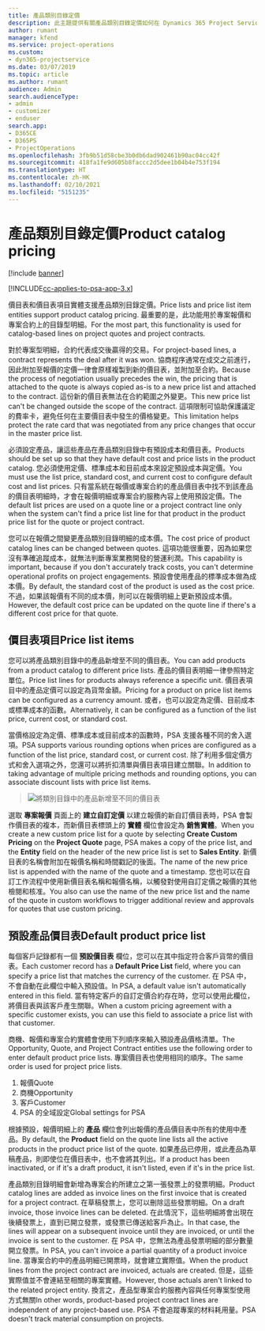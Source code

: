 ```yaml
---
title: 產品類別目錄定價
description: 此主題提供有關產品類別目錄定價如何在 Dynamics 365 Project Service Automation (PSA) 中運作的資訊。
author: rumant
manager: kfend
ms.service: project-operations
ms.custom:
- dyn365-projectservice
ms.date: 03/07/2019
ms.topic: article
ms.author: rumant
audience: Admin
search.audienceType:
- admin
- customizer
- enduser
search.app:
- D365CE
- D365PS
- ProjectOperations
ms.openlocfilehash: 3fb9b51d58cbe3b0db6dad902461b90ac04cc42f
ms.sourcegitcommit: 418fa1fe9d605b8faccc2d5dee1b04b4e753f194
ms.translationtype: HT
ms.contentlocale: zh-HK
ms.lasthandoff: 02/10/2021
ms.locfileid: "5151235"
---
```

# <a name="product-catalog-pricing"></a><span data-ttu-id="80496-103">產品類別目錄定價</span><span class="sxs-lookup"><span data-stu-id="80496-103">Product catalog pricing</span></span> 

[!include [banner](../includes/psa-now-project-operations.md)]

[!INCLUDE[cc-applies-to-psa-app-3.x](../includes/cc-applies-to-psa-app-3x.md)]


<span data-ttu-id="80496-104">價目表和價目表項目實體支援產品類別目錄定價。</span><span class="sxs-lookup"><span data-stu-id="80496-104">Price lists and price list item entities support product catalog pricing.</span></span> <span data-ttu-id="80496-105">最重要的是，此功能用於專案報價和專案合約上的目錄型明細。</span><span class="sxs-lookup"><span data-stu-id="80496-105">For the most part, this functionality is used for catalog-based lines on project quotes and project contracts.</span></span>

<span data-ttu-id="80496-106">對於專案型明細，合約代表成交後贏得的交易。</span><span class="sxs-lookup"><span data-stu-id="80496-106">For project-based lines, a contract represents the deal after it was won.</span></span> <span data-ttu-id="80496-107">協商程序通常在成交之前進行，因此附加至報價的定價一律會原樣複製到新的價目表，並附加至合約。</span><span class="sxs-lookup"><span data-stu-id="80496-107">Because the process of negotiation usually precedes the win, the pricing that is attached to the quote is always copied as-is to a new price list and attached to the contract.</span></span> <span data-ttu-id="80496-108">這份新的價目表無法在合約範圍之外變更。</span><span class="sxs-lookup"><span data-stu-id="80496-108">This new price list can't be changed outside the scope of the contract.</span></span> <span data-ttu-id="80496-109">這項限制可協助保護議定的費率卡，避免任何在主要價目表中發生的價格變更。</span><span class="sxs-lookup"><span data-stu-id="80496-109">This limitation helps protect the rate card that was negotiated from any price changes that occur in the master price list.</span></span>

<span data-ttu-id="80496-110">必須設定產品，讓這些產品在產品類別目錄中有預設成本和價目表。</span><span class="sxs-lookup"><span data-stu-id="80496-110">Products should be set up so that they have default cost and price lists in the product catalog.</span></span> <span data-ttu-id="80496-111">您必須使用定價、標準成本和目前成本來設定預設成本與定價。</span><span class="sxs-lookup"><span data-stu-id="80496-111">You must use the list price, standard cost, and current cost to configure default cost and list prices.</span></span> <span data-ttu-id="80496-112">只有當系統在報價或專案合約的產品價目表中找不到該產品的價目表明細時，才會在報價明細或專案合約服務內容上使用預設定價。</span><span class="sxs-lookup"><span data-stu-id="80496-112">The default list prices are used on a quote line or a project contract line only when the system can't find a price list line for that product in the product price list for the quote or project contract.</span></span>

<span data-ttu-id="80496-113">您可以在報價之間變更產品類別目錄明細的成本價。</span><span class="sxs-lookup"><span data-stu-id="80496-113">The cost price of product catalog lines can be changed between quotes.</span></span> <span data-ttu-id="80496-114">這項功能很重要，因為如果您沒有準確追蹤成本，就無法判斷專案業務開發的營運利潤。</span><span class="sxs-lookup"><span data-stu-id="80496-114">This capability is important, because if you don't accurately track costs, you can't determine operational profits on project engagements.</span></span> <span data-ttu-id="80496-115">預設會使用產品的標準成本做為成本價。</span><span class="sxs-lookup"><span data-stu-id="80496-115">By default, the standard cost of the product is used as the cost price.</span></span> <span data-ttu-id="80496-116">不過，如果該報價有不同的成本價，則可以在報價明細上更新預設成本價。</span><span class="sxs-lookup"><span data-stu-id="80496-116">However, the default cost price can be updated on the quote line if there's a different cost price for that quote.</span></span>

## <a name="price-list-items"></a><span data-ttu-id="80496-117">價目表項目</span><span class="sxs-lookup"><span data-stu-id="80496-117">Price list items</span></span>

<span data-ttu-id="80496-118">您可以將產品類別目錄中的產品新增至不同的價目表。</span><span class="sxs-lookup"><span data-stu-id="80496-118">You can add products from a product catalog to different price lists.</span></span> <span data-ttu-id="80496-119">產品的價目表明細一律參照特定單位。</span><span class="sxs-lookup"><span data-stu-id="80496-119">Price list lines for products always reference a specific unit.</span></span> <span data-ttu-id="80496-120">價目表項目中的產品定價可以設定為貨幣金額。</span><span class="sxs-lookup"><span data-stu-id="80496-120">Pricing for a product on price list items can be configured as a currency amount.</span></span> <span data-ttu-id="80496-121">或者，也可以設定為定價、目前成本或標準成本的函數。</span><span class="sxs-lookup"><span data-stu-id="80496-121">Alternatively, it can be configured as a function of the list price, current cost, or standard cost.</span></span>

<span data-ttu-id="80496-122">當價格設定為定價、標準成本或目前成本的函數時，PSA 支援各種不同的舍入選項。</span><span class="sxs-lookup"><span data-stu-id="80496-122">PSA supports various rounding options when prices are configured as a function of the list price, standard cost, or current cost.</span></span> <span data-ttu-id="80496-123">除了利用多個定價方式和舍入選項之外，您還可以將折扣清單與價目表項目建立關聯。</span><span class="sxs-lookup"><span data-stu-id="80496-123">In addition to taking advantage of multiple pricing methods and rounding options, you can associate discount lists with price list items.</span></span> 

> ![將類別目錄中的產品新增至不同的價目表](media/basic-guide-16.png)

<span data-ttu-id="80496-125">選取 **專案報價** 頁面上的 **建立自訂定價** 以建立報價的新自訂價目表時，PSA 會製作價目表的複本，而新價目表標頭上的 **實體** 欄位會設定為 **銷售實體**。</span><span class="sxs-lookup"><span data-stu-id="80496-125">When you create a new custom price list for a quote by selecting **Create Custom Pricing** on the **Project Quote** page, PSA makes a copy of the price list, and the **Entity** field on the header of the new price list is set to **Sales Entity**.</span></span> <span data-ttu-id="80496-126">新價目表的名稱會附加在報價名稱和時間戳記的後面。</span><span class="sxs-lookup"><span data-stu-id="80496-126">The name of the new price list is appended with the name of the quote and a timestamp.</span></span> <span data-ttu-id="80496-127">您也可以在自訂工作流程中使用新價目表名稱和報價名稱，以觸發對使用自訂定價之報價的其他檢閱和核准。</span><span class="sxs-lookup"><span data-stu-id="80496-127">You also can use the name of the new price list and the name of the quote in custom workflows to trigger additional review and approvals for quotes that use custom pricing.</span></span>

 
## <a name="default-product-price-list"></a><span data-ttu-id="80496-128">預設產品價目表</span><span class="sxs-lookup"><span data-stu-id="80496-128">Default product price list</span></span>
<span data-ttu-id="80496-129">每個客戶記錄都有一個 **預設價目表** 欄位，您可以在其中指定符合客戶貨幣的價目表。</span><span class="sxs-lookup"><span data-stu-id="80496-129">Each customer record has a **Default Price List** field, where you can specify a price list that matches the currency of the customer.</span></span> <span data-ttu-id="80496-130">在 PSA 中，不會自動在此欄位中輸入預設值。</span><span class="sxs-lookup"><span data-stu-id="80496-130">In PSA, a default value isn't automatically entered in this field.</span></span> <span data-ttu-id="80496-131">當有特定客戶的自訂定價合約存在時，您可以使用此欄位，將價目表與該客戶產生關聯。</span><span class="sxs-lookup"><span data-stu-id="80496-131">When a custom pricing agreement with a specific customer exists, you can use this field to associate a price list with that customer.</span></span>

<span data-ttu-id="80496-132">商機、報價和專案合約實體會使用下列順序來輸入預設產品價格清單。</span><span class="sxs-lookup"><span data-stu-id="80496-132">The Opportunity, Quote, and Project Contract entities use the following order to enter default product price lists.</span></span> <span data-ttu-id="80496-133">專案價目表也使用相同的順序。</span><span class="sxs-lookup"><span data-stu-id="80496-133">The same order is used for project price lists.</span></span>

1.  <span data-ttu-id="80496-134">報價</span><span class="sxs-lookup"><span data-stu-id="80496-134">Quote</span></span>
2.  <span data-ttu-id="80496-135">商機</span><span class="sxs-lookup"><span data-stu-id="80496-135">Opportunity</span></span>
3.  <span data-ttu-id="80496-136">客戶</span><span class="sxs-lookup"><span data-stu-id="80496-136">Customer</span></span>
4.  <span data-ttu-id="80496-137">PSA 的全域設定</span><span class="sxs-lookup"><span data-stu-id="80496-137">Global settings for PSA</span></span>

<span data-ttu-id="80496-138">根據預設，報價明細上的 **產品** 欄位會列出報價的產品價目表中所有的使用中產品。</span><span class="sxs-lookup"><span data-stu-id="80496-138">By default, the **Product** field on the quote line lists all the active products in the product price list of the quote.</span></span> <span data-ttu-id="80496-139">如果產品已停用，或此產品為草稿產品，則即使位在價目表中，也不會將其列出。</span><span class="sxs-lookup"><span data-stu-id="80496-139">If a product has been inactivated, or if it's a draft product, it isn't listed, even if it's in the price list.</span></span> 

<span data-ttu-id="80496-140">產品類別目錄明細會新增為專案合約所建立之第一張發票上的發票明細。</span><span class="sxs-lookup"><span data-stu-id="80496-140">Product catalog lines are added as invoice lines on the first invoice that is created for a project contract.</span></span> <span data-ttu-id="80496-141">在草稿發票上，您可以刪除這些發票明細。</span><span class="sxs-lookup"><span data-stu-id="80496-141">On a draft invoice, those invoice lines can be deleted.</span></span> <span data-ttu-id="80496-142">在此情況下，這些明細將會出現在後續發票上，直到已開立發票，或發票已傳送給客戶為止。</span><span class="sxs-lookup"><span data-stu-id="80496-142">In that case, the lines will appear on a subsequent invoice until they are invoiced, or until the invoice is sent to the customer.</span></span> <span data-ttu-id="80496-143">在 PSA 中，您無法為產品發票明細的部分數量開立發票。</span><span class="sxs-lookup"><span data-stu-id="80496-143">In PSA, you can't invoice a partial quantity of a product invoice line.</span></span> <span data-ttu-id="80496-144">當專案合約中的產品明細已開票時，就會建立實際值。</span><span class="sxs-lookup"><span data-stu-id="80496-144">When the product lines from the project contract are invoiced, actuals are created.</span></span> <span data-ttu-id="80496-145">但是，這些實際值並不會連結至相關的專案實體。</span><span class="sxs-lookup"><span data-stu-id="80496-145">However, those actuals aren't linked to the related project entity.</span></span> <span data-ttu-id="80496-146">換言之，產品型專案合約服務內容與任何專案型使用方式無關</span><span class="sxs-lookup"><span data-stu-id="80496-146">In other words, product-based project contract lines are independent of any project-based use.</span></span> <span data-ttu-id="80496-147">PSA 不會追蹤專案的材料耗用量。</span><span class="sxs-lookup"><span data-stu-id="80496-147">PSA doesn't track material consumption on projects.</span></span>
